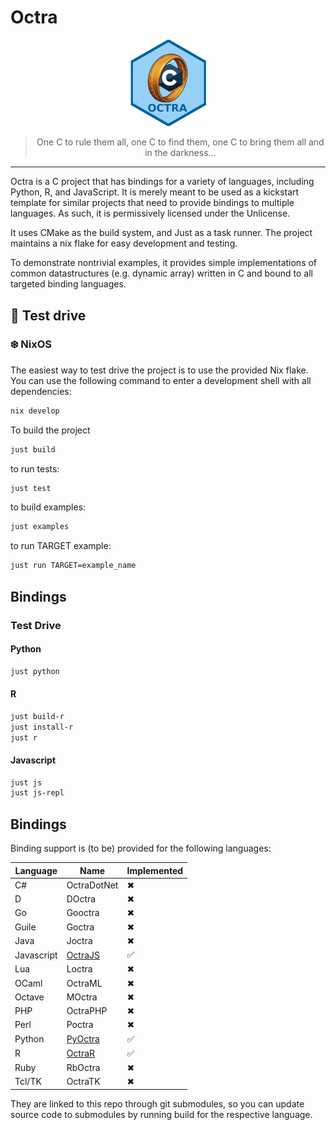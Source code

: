 <p align="center">
    <h1>Octra</h1>
</p>

<p align="center">
  <img src="./assets/octra.png" alt="Logo" style="width: 30%;">
</p>

<p align="center">
<blockquote style="text-align: center;">
  One C to rule them all, one C to find them, one C to bring them all and in the darkness...
</blockquote>
</p>

---

Octra is a C project that has bindings for a variety of languages, including
Python, R, and JavaScript. It is merely meant to be used as a kickstart
template for similar projects that need to provide bindings to multiple
languages. As such, it is permissively licensed under the Unlicense.

It uses CMake as the build system, and Just as a task runner. The project
maintains a nix flake for easy development and testing.

To demonstrate nontrivial examples, it provides simple implementations of
common datastructures (e.g. dynamic array) written in C and bound to all
targeted binding languages.

## 🚗 Test drive

### ❄️ NixOS

The easiest way to test drive the project is to use the provided Nix flake. You can
use the following command to enter a development shell with all dependencies:

```bash
nix develop
```

To build the project

```bash
just build
```

to run tests:

```bash
just test
```

to build examples:

```bash
just examples
```

to run TARGET example:

```bash
just run TARGET=example_name
```

## Bindings

### Test Drive

#### Python

```bash
just python
```

#### R

```bash
just build-r
just install-r
just r
```

#### Javascript

```bash
just js
just js-repl
```

## Bindings

Binding support is (to be) provided for the following languages:

| Language   | Name                                                      | Implemented |
| ---------- | --------------------------------------------------------- | ----------- |
| C#         | OctraDotNet                                               | ✖          |
| D          | DOctra                                                    | ✖          |
| Go         | Gooctra                                                   | ✖          |
| Guile      | Goctra                                                    | ✖          |
| Java       | Joctra                                                    | ✖          |
| Javascript | [OctraJS](https://www.github.com/jordanschupbach/octrajs) | ✅          |
| Lua        | Loctra                                                    | ✖          |
| OCaml      | OctraML                                                   | ✖          |
| Octave     | MOctra                                                    | ✖          |
| PHP        | OctraPHP                                                  | ✖          |
| Perl       | Poctra                                                    | ✖          |
| Python     | [PyOctra](https://www.github.com/jordanschupbach/pyoctra) | ✅          |
| R          | [OctraR](https://www.github.com/jordanschupbach/octrar)   | ✅          |
| Ruby       | RbOctra                                                   | ✖          |
| Tcl/TK     | OctraTK                                                   | ✖          |

They are linked to this repo through git submodules, so you can update source
code to submodules by running build for the respective language.
